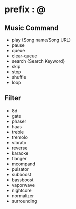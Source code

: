 # prefix : @

## Music Command
- play {Song name/Song URL}
- pause
- queue
- clear-queue
- search {Search Keyword}
- skip
- stop
- shuffle
- loop

## Filter 
- 8d
- gate
- phaser
- haas
- treble
- tremolo
- vibrato
- reverse
- karaoke
- flanger
- mcompand
- pulsator
- subboost
- bassboost
- vaporwave
- nightcore
- normalizer
- surrounding
